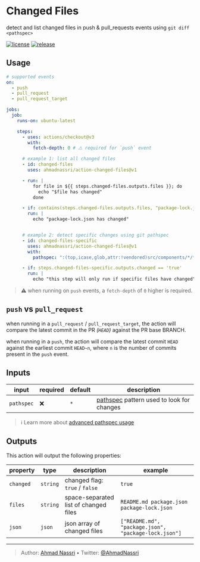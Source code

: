# Changed Files

detect and list changed files in push & pull_requests events using `git diff <pathspec>`

[![license][license-img]][license-url]
[![release][release-img]][release-url]

## Usage

``` yaml
# supported events
on:
  - push
  - pull_request
  - pull_request_target

jobs:
  job:
    runs-on: ubuntu-latest

    steps:
      - uses: actions/checkout@v3
        with:
          fetch-depth: 0 # ⚠️ required for `push` event

      # example 1: list all changed files
      - id: changed-files
        uses: ahmadnassri/action-changed-files@v1

      - run: |
          for file in ${{ steps.changed-files.outputs.files }}; do
            echo "$file has changed"
          done

      - if: contains(steps.changed-files.outputs.files, "package-lock.json")
        run: |
          echo "package-lock.json has changed"


      # example 2: detect specific changes using git pathspec
      - id: changed-files-specific
        uses: ahmadnassri/action-changed-files@v1
        with:
          pathspec: ":(top,icase,glob,attr:!vendored)src/components/*/*.jsx"

      - if: steps.changed-files-specific.outputs.changed == 'true'
        run: |
          echo "this step will only run if specific files have changed"          
```

> ⚠️ when running on `push` events, a `fetch-depth` of `0` higher is required.

## `push` vs `pull_request`

when running in a `pull_request` / `pull_request_target`, the action will compare the latest commit in the PR *(`HEAD`)* against the PR base BRANCH.

when running in a `push`, the action will compare the latest commit `HEAD` against the earliest commit `HEAD~n`, where `n` is the number of commits present in the `push` event.

## Inputs

| input      | required | default | description                                   |
|------------|----------|---------|-----------------------------------------------|
| `pathspec` | ❌       | `*`     | [pathspec][] pattern used to look for changes |

> ℹ️ Learn more about [advanced pathspec usage][]

## Outputs

This action will output the following properties:

<!-- markdownlint-capture -->

<!-- markdownlint-disable MD034 -->

| property  | type     | description                           | example                                              |
|-----------|----------|---------------------------------------|------------------------------------------------------|
| `changed` | `string` | changed flag: `true` / `false`        | `true`                                               |
| `files`   | `string` | space-separated list of changed files | `README.md package.json package-lock.json`           |
| `json`    | `json`   | json array of changed files           | `["README.md", "package.json", "package-lock.json"]` |

  [pathspec]: https://git-scm.com/docs/gitglossary#Documentation/gitglossary.txt-aiddefpathspecapathspec
  [advanced pathspec usage]: https://css-tricks.com/git-pathspecs-and-how-to-use-them/

----
> Author: [Ahmad Nassri](https://www.ahmadnassri.com/) &bull;
> Twitter: [@AhmadNassri](https://twitter.com/AhmadNassri)

[license-url]: LICENSE
[license-img]: https://badgen.net/github/license/ahmadnassri/action-changed-files

[release-url]: https://github.com/ahmadnassri/action-changed-files/releases
[release-img]: https://badgen.net/github/release/ahmadnassri/action-changed-files
